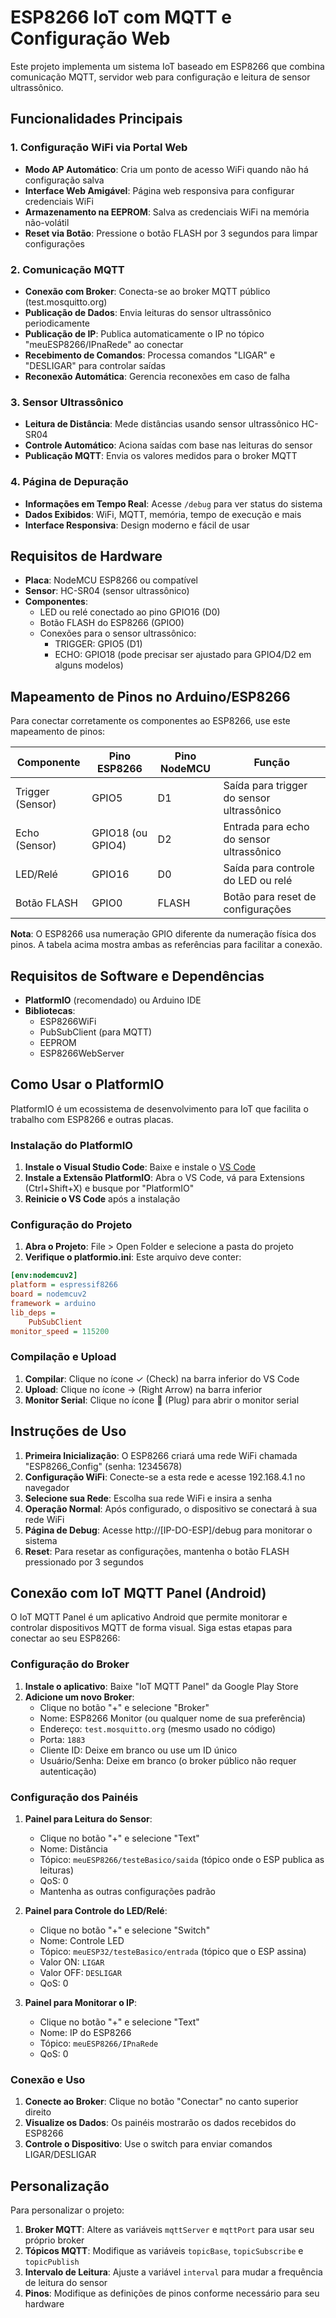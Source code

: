 # ESP8266 IoT com MQTT e Configuração Web

Este projeto implementa um sistema IoT baseado em ESP8266 que combina comunicação MQTT, servidor web para configuração e leitura de sensor ultrassônico.

## Funcionalidades Principais

### 1. Configuração WiFi via Portal Web
- **Modo AP Automático**: Cria um ponto de acesso WiFi quando não há configuração salva
- **Interface Web Amigável**: Página web responsiva para configurar credenciais WiFi
- **Armazenamento na EEPROM**: Salva as credenciais WiFi na memória não-volátil
- **Reset via Botão**: Pressione o botão FLASH por 3 segundos para limpar configurações

### 2. Comunicação MQTT
- **Conexão com Broker**: Conecta-se ao broker MQTT público (test.mosquitto.org)
- **Publicação de Dados**: Envia leituras do sensor ultrassônico periodicamente
- **Publicação de IP**: Publica automaticamente o IP no tópico "meuESP8266/IPnaRede" ao conectar
- **Recebimento de Comandos**: Processa comandos "LIGAR" e "DESLIGAR" para controlar saídas
- **Reconexão Automática**: Gerencia reconexões em caso de falha

### 3. Sensor Ultrassônico
- **Leitura de Distância**: Mede distâncias usando sensor ultrassônico HC-SR04
- **Controle Automático**: Aciona saídas com base nas leituras do sensor
- **Publicação MQTT**: Envia os valores medidos para o broker MQTT

### 4. Página de Depuração
- **Informações em Tempo Real**: Acesse `/debug` para ver status do sistema
- **Dados Exibidos**: WiFi, MQTT, memória, tempo de execução e mais
- **Interface Responsiva**: Design moderno e fácil de usar

## Requisitos de Hardware

- **Placa**: NodeMCU ESP8266 ou compatível
- **Sensor**: HC-SR04 (sensor ultrassônico)
- **Componentes**:
  - LED ou relé conectado ao pino GPIO16 (D0)
  - Botão FLASH do ESP8266 (GPIO0)
  - Conexões para o sensor ultrassônico:
    - TRIGGER: GPIO5 (D1)
    - ECHO: GPIO18 (pode precisar ser ajustado para GPIO4/D2 em alguns modelos)

## Mapeamento de Pinos no Arduino/ESP8266

Para conectar corretamente os componentes ao ESP8266, use este mapeamento de pinos:

| Componente | Pino ESP8266 | Pino NodeMCU | Função |
|------------|--------------|--------------|--------|
| Trigger (Sensor) | GPIO5 | D1 | Saída para trigger do sensor ultrassônico |
| Echo (Sensor) | GPIO18 (ou GPIO4) | D2 | Entrada para echo do sensor ultrassônico |
| LED/Relé | GPIO16 | D0 | Saída para controle do LED ou relé |
| Botão FLASH | GPIO0 | FLASH | Botão para reset de configurações |

**Nota**: O ESP8266 usa numeração GPIO diferente da numeração física dos pinos. A tabela acima mostra ambas as referências para facilitar a conexão.

## Requisitos de Software e Dependências

- **PlatformIO** (recomendado) ou Arduino IDE
- **Bibliotecas**:
  - ESP8266WiFi
  - PubSubClient (para MQTT)
  - EEPROM
  - ESP8266WebServer

## Como Usar o PlatformIO

PlatformIO é um ecossistema de desenvolvimento para IoT que facilita o trabalho com ESP8266 e outras placas.

### Instalação do PlatformIO

1. **Instale o Visual Studio Code**: Baixe e instale o [VS Code](https://code.visualstudio.com/)
2. **Instale a Extensão PlatformIO**: Abra o VS Code, vá para Extensions (Ctrl+Shift+X) e busque por "PlatformIO"
3. **Reinicie o VS Code** após a instalação

### Configuração do Projeto

1. **Abra o Projeto**: File > Open Folder e selecione a pasta do projeto
2. **Verifique o platformio.ini**: Este arquivo deve conter:

```ini
[env:nodemcuv2]
platform = espressif8266
board = nodemcuv2
framework = arduino
lib_deps = 
    PubSubClient
monitor_speed = 115200
```

### Compilação e Upload

1. **Compilar**: Clique no ícone ✓ (Check) na barra inferior do VS Code
2. **Upload**: Clique no ícone → (Right Arrow) na barra inferior
3. **Monitor Serial**: Clique no ícone 🔌 (Plug) para abrir o monitor serial

## Instruções de Uso

1. **Primeira Inicialização**: O ESP8266 criará uma rede WiFi chamada "ESP8266_Config" (senha: 12345678)
2. **Configuração WiFi**: Conecte-se a esta rede e acesse 192.168.4.1 no navegador
3. **Selecione sua Rede**: Escolha sua rede WiFi e insira a senha
4. **Operação Normal**: Após configurado, o dispositivo se conectará à sua rede WiFi
5. **Página de Debug**: Acesse http://[IP-DO-ESP]/debug para monitorar o sistema
6. **Reset**: Para resetar as configurações, mantenha o botão FLASH pressionado por 3 segundos

## Conexão com IoT MQTT Panel (Android)

O IoT MQTT Panel é um aplicativo Android que permite monitorar e controlar dispositivos MQTT de forma visual. Siga estas etapas para conectar ao seu ESP8266:

### Configuração do Broker

1. **Instale o aplicativo**: Baixe "IoT MQTT Panel" da Google Play Store
2. **Adicione um novo Broker**:
   - Clique no botão "+" e selecione "Broker"
   - Nome: ESP8266 Monitor (ou qualquer nome de sua preferência)
   - Endereço: `test.mosquitto.org` (mesmo usado no código)
   - Porta: `1883`
   - Cliente ID: Deixe em branco ou use um ID único
   - Usuário/Senha: Deixe em branco (o broker público não requer autenticação)

### Configuração dos Painéis

1. **Painel para Leitura do Sensor**:
   - Clique no botão "+" e selecione "Text"
   - Nome: Distância
   - Tópico: `meuESP8266/testeBasico/saida` (tópico onde o ESP publica as leituras)
   - QoS: 0
   - Mantenha as outras configurações padrão

2. **Painel para Controle do LED/Relé**:
   - Clique no botão "+" e selecione "Switch"
   - Nome: Controle LED
   - Tópico: `meuESP32/testeBasico/entrada` (tópico que o ESP assina)
   - Valor ON: `LIGAR`
   - Valor OFF: `DESLIGAR`
   - QoS: 0

3. **Painel para Monitorar o IP**:
   - Clique no botão "+" e selecione "Text"
   - Nome: IP do ESP8266
   - Tópico: `meuESP8266/IPnaRede`
   - QoS: 0

### Conexão e Uso

1. **Conecte ao Broker**: Clique no botão "Conectar" no canto superior direito
2. **Visualize os Dados**: Os painéis mostrarão os dados recebidos do ESP8266
3. **Controle o Dispositivo**: Use o switch para enviar comandos LIGAR/DESLIGAR

## Personalização

Para personalizar o projeto:

1. **Broker MQTT**: Altere as variáveis `mqttServer` e `mqttPort` para usar seu próprio broker
2. **Tópicos MQTT**: Modifique as variáveis `topicBase`, `topicSubscribe` e `topicPublish`
3. **Intervalo de Leitura**: Ajuste a variável `interval` para mudar a frequência de leitura do sensor
4. **Pinos**: Modifique as definições de pinos conforme necessário para seu hardware